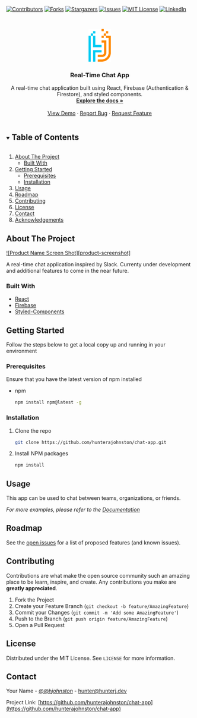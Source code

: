 <!-- PROJECT SHIELDS -->

[![Contributors][contributors-shield]][contributors-url]
[![Forks][forks-shield]][forks-url]
[![Stargazers][stars-shield]][stars-url]
[![Issues][issues-shield]][issues-url]
[![MIT License][license-shield]][license-url]
[![LinkedIn][linkedin-shield]][linkedin-url]

<!-- PROJECT LOGO -->
<br />
<p align="center">
  <a href="https://github.com/hunterajohnston/chat-app">
    <img src="images/logo.png" alt="Logo" width="60" height="88">
  </a>

  <h3 align="center">Real-Time Chat App</h3>

  <p align="center">
    A real-time chat application built using React, Firebase (Authentication & Firestore), and styled components.
    <br />
    <a href="https://github.com/hunterajohnston/chat-app"><strong>Explore the docs »</strong></a>
    <br />
    <br />
    <a href="https://github.com/hunterajohnston/chat-app">View Demo</a>
    ·
    <a href="https://github.com/hunterajohnston/chat-app/issues">Report Bug</a>
    ·
    <a href="https://github.com/hunterajohnston/chat-app/issues">Request Feature</a>
  </p>
</p>

<!-- TABLE OF CONTENTS -->
<details open="open">
  <summary><h2 style="display: inline-block">Table of Contents</h2></summary>
  <ol>
    <li>
      <a href="#about-the-project">About The Project</a>
      <ul>
        <li><a href="#built-with">Built With</a></li>
      </ul>
    </li>
    <li>
      <a href="#getting-started">Getting Started</a>
      <ul>
        <li><a href="#prerequisites">Prerequisites</a></li>
        <li><a href="#installation">Installation</a></li>
      </ul>
    </li>
    <li><a href="#usage">Usage</a></li>
    <li><a href="#roadmap">Roadmap</a></li>
    <li><a href="#contributing">Contributing</a></li>
    <li><a href="#license">License</a></li>
    <li><a href="#contact">Contact</a></li>
    <li><a href="#acknowledgements">Acknowledgements</a></li>
  </ol>
</details>

<!-- ABOUT THE PROJECT -->

## About The Project

[![Product Name Screen Shot][product-screenshot]](https://example.com)

A real-time chat application inspired by Slack. Currenty under development and additional features to come in the near future.

### Built With

- [React](https://reactjs.org/)
- [Firebase](https://firebase.google.com/)
- [Styled-Components](https://styled-components.com/)

<!-- GETTING STARTED -->

## Getting Started

Follow the steps below to get a local copy up and running in your environment

### Prerequisites

Ensure that you have the latest version of npm installed

- npm
  ```sh
  npm install npm@latest -g
  ```

### Installation

1. Clone the repo
   ```sh
   git clone https://github.com/hunterajohnston/chat-app.git
   ```
2. Install NPM packages
   ```sh
   npm install
   ```

<!-- USAGE EXAMPLES -->

## Usage

This app can be used to chat between teams, organizations, or friends.

_For more examples, please refer to the [Documentation](https://example.com)_

<!-- ROADMAP -->

## Roadmap

See the [open issues](https://github.com/hunterajohnston/chat-app/issues) for a list of proposed features (and known issues).

<!-- CONTRIBUTING -->

## Contributing

Contributions are what make the open source community such an amazing place to be learn, inspire, and create. Any contributions you make are **greatly appreciated**.

1. Fork the Project
2. Create your Feature Branch (`git checkout -b feature/AmazingFeature`)
3. Commit your Changes (`git commit -m 'Add some AmazingFeature'`)
4. Push to the Branch (`git push origin feature/AmazingFeature`)
5. Open a Pull Request

<!-- LICENSE -->

## License

Distributed under the MIT License. See `LICENSE` for more information.

<!-- CONTACT -->

## Contact

Your Name - [@@h*johnston*](https://twitter.com/@h_johnston_) - hunter@hunterj.dev

Project Link: [https://github.com/hunterajohnston/chat-app](https://github.com/hunterajohnston/chat-app)

<!-- ACKNOWLEDGEMENTS -->

<!-- MARKDOWN LINKS & IMAGES -->
<!-- https://www.markdownguide.org/basic-syntax/#reference-style-links -->

[contributors-shield]: https://img.shields.io/github/contributors/hunterajohnston/repo.svg?style=for-the-badge
[contributors-url]: https://github.com/hunterajohnston/repo/graphs/contributors
[forks-shield]: https://img.shields.io/github/forks/hunterajohnston/repo.svg?style=for-the-badge
[forks-url]: https://github.com/hunterajohnston/repo/network/members
[stars-shield]: https://img.shields.io/github/stars/hunterajohnston/repo.svg?style=for-the-badge
[stars-url]: https://github.com/hunterajohnston/repo/stargazers
[issues-shield]: https://img.shields.io/github/issues/hunterajohnston/repo.svg?style=for-the-badge
[issues-url]: https://github.com/hunterajohnston/repo/issues
[license-shield]: https://img.shields.io/github/license/hunterajohnston/repo.svg?style=for-the-badge
[license-url]: https://github.com/hunterajohnston/repo/blob/master/LICENSE.txt
[linkedin-shield]: https://img.shields.io/badge/-LinkedIn-black.svg?style=for-the-badge&logo=linkedin&colorB=555
[linkedin-url]: https://linkedin.com/in/hunterajohnston
